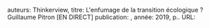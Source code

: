 auteurs: Thinkerview, 
titre: L&#x27;enfumage de la transition écologique ? Guillaume Pitron [EN DIRECT]
publication: , 
année: 2019, 
p.. 
URL: 

